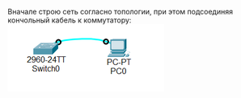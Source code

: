 Вначале строю сеть согласно топологии, при этом подсоединяя кончольный кабель к коммутатору:
![](https://github.com/Art1shock/images/blob/main/Screenshot_1.png)
